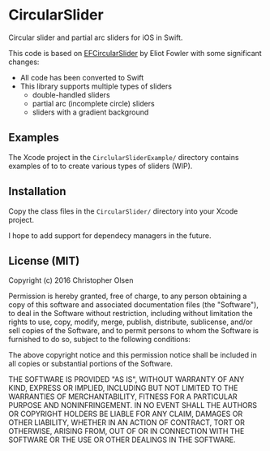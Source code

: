 # CircularSlider
Circular slider and partial arc sliders for iOS in Swift.

This code is based on [EFCircularSlider](https://github.com/eliotfowler/EFCircularSlider) by Eliot Fowler with some significant changes:
* All code has been converted to Swift
* This library supports multiple types of sliders
  * double-handled sliders
  * partial arc (incomplete circle) sliders
  * sliders with a gradient background
  
## Examples
The Xcode project in the `CirclularSliderExample/` directory contains examples of to to create various types of sliders (WIP). 

## Installation
Copy the class files in the `CircularSlider/` directory into your Xcode project.

I hope to add support for dependecy managers in the future.
  
## License (MIT)
Copyright (c) 2016 Christopher Olsen

Permission is hereby granted, free of charge, to any person obtaining a copy of this software and associated documentation files (the "Software"), to deal in the Software without restriction, including without limitation the rights to use, copy, modify, merge, publish, distribute, sublicense, and/or sell copies of the Software, and to permit persons to whom the Software is furnished to do so, subject to the following conditions:

The above copyright notice and this permission notice shall be included in all copies or substantial portions of the Software.

THE SOFTWARE IS PROVIDED "AS IS", WITHOUT WARRANTY OF ANY KIND, EXPRESS OR IMPLIED, INCLUDING BUT NOT LIMITED TO THE WARRANTIES OF MERCHANTABILITY, FITNESS FOR A PARTICULAR PURPOSE AND NONINFRINGEMENT. IN NO EVENT SHALL THE AUTHORS OR COPYRIGHT HOLDERS BE LIABLE FOR ANY CLAIM, DAMAGES OR OTHER LIABILITY, WHETHER IN AN ACTION OF CONTRACT, TORT OR OTHERWISE, ARISING FROM, OUT OF OR IN CONNECTION WITH THE SOFTWARE OR THE USE OR OTHER DEALINGS IN THE SOFTWARE.

